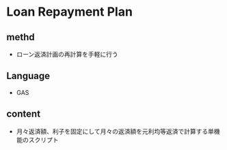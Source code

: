 # Loan Repayment Plan
## methd
- ローン返済計画の再計算を手軽に行う
## Language
- GAS
## content
- 月々返済額、利子を固定にして月々の返済額を元利均等返済で計算する単機能のスクリプト
